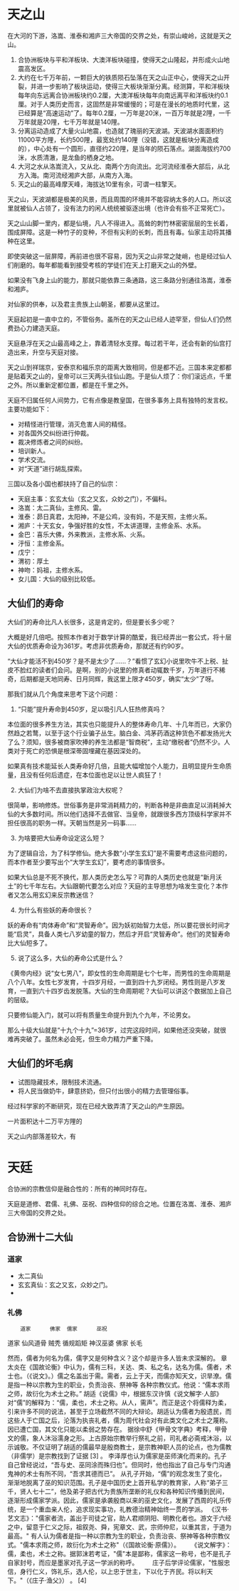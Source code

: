 # 天之山

在大河的下游，洛嵩、淮泰和湘庐三大帝国的交界之处，有崇山峻岭，这就是天之山。

1. 合协洲板块与平和洋板块、大澳洋板块碰撞，使得天之山隆起，并形成火山地震高发区。
2. 大约在七千万年前，一颗巨大的铁质陨石坠落在天之山正中心，使得天之山开裂，并进一步影响了板块运动，使得三大板块渐渐分离。经测算，平和洋板块每年向东远离合协洲板块约0.2厘，大澳洋板块每年向南远离平和洋板块约0.1厘。对于人类历史而言，这固然是非常缓慢的；可是在漫长的地质时代里，这已经算是“高速运动”了。每年0.2厘，一万年是20洣，一百万年就是2䧉，一千万年就是20䧉，七千万年就是140䧉。
3. 分离运动造成了大量火山地震，也造就了瑰丽的天波湖。天波湖水面面积约11000平方䧉，长约500䧉，最宽处约140䧉（没错，这就是板块分离造成的），中心处有一个圆形，直径约220䧉，是当年的陨石落点。湖面海拔约700洣，水质清澈，是龙鱼的栖身之地。
4. 大河之水从洛嵩流入，又从北、南两个方向流出。北河流经淮泰大部后，从北方入海。南河流经湘庐大部，从南方入海。
5. 天之山的最高峰摩天峰，海拔达10里有余，可谓一柱擎天。

天之山，天波湖都是极美的风景，而且周围的环境并不能容纳太多的人口。所以这里就被仙人占领了，没有法力的闲人统统被驱逐出境（也许会有些不正常死亡）。

天之山山脚一里内，都是仙境，凡人不得进入。高耸的刺竹林密密层层的生长着，围成屏障。这是一种竹子的变种，不但有尖利的长刺，而且有毒。仙家主动将其播种在这里。

即使突破这一层屏障，再前进也很不容易，因为天之山非常之陡峭，也是经过仙人们削磨的。每年都能看到接受考核的学徒们在天上打磨天之山的外壁。

如果没有飞身上山的能力，那就只能依靠三条通路，这三条路分别通往洛嵩，淮泰和湘庐。

对仙家的供奉，以及君主贵族上山朝圣，都要从这里过。

天庭起初是一直中立的，不管俗务。虽所在的天之山已经人迹罕至，但仙人们仍然费劲心力建造天庭。

天庭悬浮在天之山最高峰之上，靠着清轻水支撑。每过若干年，还会有新的仙宫打造出来，升空与天庭对接。

天之山到祥瑞京，安泰京和福乐京的距离大致相同，但是都不近。三国本来定都都是贴着天之山的，皇帝可以三天两头往仙山跑。于是仙人烦了：你们滚远点，千里之外。所以重新定都位置，都是在千里之外。

天庭不归属任何人间势力，它有点像是教皇国，在很多事务上具有独特的发言权。主要功能如下：

* 对精怪进行管理，消灭危害人间的精怪。
* 对各国外交纠纷进行仲裁。
* 裁决修炼者之间的纠纷。
* 培训新人。
* 学术交流。
* 对“天道”进行胡乱探索。

三国以及各小国也都扶持了自己的仙宗：

* 天庭主事：玄玄太仙（玄之又玄，众妙之门），不偏科。
* 洛嵩：太二真仙，主修风、雷。
* 淮泰：昴日真君，太阳神，不是公鸡，没有妈，不是天照，主修火系。
* 湘庐：十天玄女，争强好胜的女性，不太讲道理，主修金系、水系。
* 金巴：喜乐大佛，外来教派，主修水系、火系。
* 泘恒：主修金系。
* 戊宁：
* 渭初：厚土
* 神吻：妈祖，主修水系。
* 女儿国：大仙的级别比较低。

## 大仙们的寿命

大仙们的寿命比凡人长很多，这是肯定的，但是要长多少呢？

大概是好几倍吧。按照本作者对于数学计算的酷爱，我已经弄出一套公式，将十层大仙的优质寿命设为361岁。考虑非优质寿命，那就还有约90岁。

“大仙才能活不到450岁？是不是太少了……？”看惯了玄幻小说里吹牛不上税、扯皮不脸红的读者们会问。是啊，别的小说里的修真者动辄数千岁，万年道行不稀奇，后期都是天地同寿、日月同辉，我这里上限才450岁，确实“太少”了呀。

那我们就从几个角度来思考下这个问题：

1. “只能”提升寿命到450岁，足以吸引凡人狂热修真吗？

本位面的很多养生方法，其实也只能提升人的整体寿命几年、十几年而已，大家仍然趋之若鹜，以至于这个行业骗子丛生。脑白金、鸿茅药酒这种货色不都发扬光大了么？须知，很多被商家吹捧的养生法都是“智商税”，主动“缴税者”仍然不少。人类对于死亡的恐惧是根深蒂固埋藏在基因深处的。

如果真有技术能延长人类寿命好几倍，且能大幅增加个人能力，且明显提升生命质量，且没有任何后遗症，在本位面也足以让世人疯狂了！

2. 大仙们为啥不去直接执掌政治大权呢？

很简单，影响修炼。世俗事务是非常消耗精力的，判断各种是非曲直足以消耗掉大仙的大多数时间。所以他们选择不去做官、当皇帝，就跟很多西方顶级科学家并不担任很高的职务一样。天朝当然是另一码事……

3. 为啥要把大仙寿命设定这么短？

为了逻辑自洽，为了科学修仙。绝大多数“小学生玄幻”是不需要考虑这些问题的，而本作者至少要写出个“大学生玄幻”，要考虑的事情很多。

如果大仙总是不死不换代，那人类历史怎么写？可靠的人类历史也就是“新月沃土”的七千年左右。大仙跟朝代要怎么对应？天庭的主导思想为啥发生变化？本作者又怎么用玄幻来反宗教迷信？

4. 为什么有些妖的寿命很长？

妖的寿命有“肉体寿命”和“灵智寿命”。因为妖初始智力太低，所以要花很长时间才能“启灵”，具备人类七八岁幼童的智力，然后才开启“灵智寿命”。他们的灵智寿命比大仙短多了。

5. 说了这么多，大仙的寿命公式是什么？

《黄帝内经》说“女七男八”，即女性的生命周期是七个七年，而男性的生命周期是八个八年。女性七岁发育，十四岁月经，一直到四十九岁闭经。男性则是八岁发育，一直到六十四岁齿发脱落。大仙的生命周期呢？大仙可以讲这个数据加上自己的层级。

只要修仙能入门，就可以将有质量生命提升到九个九年，不论男女。

那么十级大仙就是“十九个十九”=361岁，过完这段时间，如果他还没突破，就很难再突破了。虽然未必会死，但生命力精力严重下降。

## 大仙们的坏毛病

* 试图隐藏技术，限制技术流通。
* 将人民当做奶牛，肆意挤奶，但只付出很小的精力去管理俗事。

经过科学家的不断研究，现在已经大致弄清了天之山的产生原因。

一片面积达十二万平方䧉的

天之山内部落差较大，有

# 天廷

合协洲的宗教信仰是融合性的：所有的神同时存在。

天庭是道修、君儒、礼佛、巫祝、四种信仰的综合之地。位置在洛嵩、淮泰、湘庐三大帝国的交界之处。

## 合协洲十二大仙

### 道家

* 太二真仙
* 玄玄真仙：玄之又玄，众妙之门。
* 

### 礼佛



		道家		佛家	儒家		巫祝
道家	仙风道骨	贼秃	循规蹈矩	神汉巫婆
佛家	长毛


然而，儒者为何名为儒，儒字又是何种含义？这个却是许多人皆未求深解的。
章太炎在《国故论衡》中认为，儒有三科，关达、类、私之名，达名为儒。儒者，术士也。（《说文》。）儒之名盖出于需。需者，云上于天，而儒亦知天文，识旱潦。儒是指一种以宗教为生的职业，负责治丧、祭神等 各种宗教仪式。他说：“儒本求雨之师，故衍化为术士之称。”
胡适《说儒》中，根据东汉许慎《说文解字·人部》对“儒”的解释为：“儒，柔也，术士之称。从人，需声”。而正是这个将儒释为柔，引来许多不同的说法，甚至于立场截然不同的大辩论。胡适认为儒者为殷遗民，而这些人于亡国之后，沦落为执丧礼者，儒为周代社会对有此类文化之术士之蔑称。因已遭亡国，其文化只能以柔弱之势存在。
据徐中舒《甲骨文字典》考释，甲骨文的儒，象人沐浴濡身之形。上古原始宗教举行祭礼之前，司礼者必斋戒沐浴，以示诚敬。不仅证明了胡适的儒最早是殷商教士，是宗教神职人员的论点，也为儒教（非儒学）是宗教找到了证据 [3]  。
李泽厚也认为儒家是巫师演化而来的。孔子自己曾经说过，“吾与史、巫同涂而殊归也”。但同时，他也指出了自己与专门沟通鬼神的术士有所不同，“吾求其德而已”。 从孔子开始，“儒”的观念发生了变化，渐渐地脱离了巫的知识范围。孔子是中国历史上首开私学的教育家，人称“弟子三千，贤人七十二”，他及弟子把古代为贵族所垄断的礼仪和各种知识传播到民间，逐渐形成儒家学派。因此，儒家是承袭殷商以来的巫史文化，发展了西周的礼乐传统，是一个重血亲人伦，追求现实事功，礼教德治精神始终一贯的学派。
《汉书·艺文志》："儒家者流，盖出于司徒之官，助人君顺阴阳、明教化者也。游文于六经之中，留意于仁义之际，祖叙尧、舜，宪章文、武，宗师仲尼，以重其言，于道为最高。"
有人认为儒者是指一种以宗教为生的职业，负责治丧、祭神等各种宗教仪式。"儒本求雨之师，故衍化为术士之称"（《国故论衡·原儒》）。
　　《说文解字》：儒，柔也，术士之称。据郭沫若考证，"儒"本是鄙称，儒家这一称号，也不是孔子自家封号，而应是墨家对孔子这一学派的称呼。
　　庄子后学评论儒家，"性服忠信，身行仁义，饰礼乐，选人伦，以上忠于世主，下以化于齐民。将以利天下。"（《庄子·渔父》） 。 [4] 
